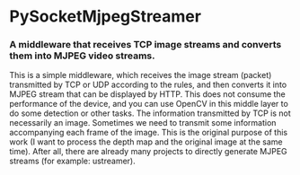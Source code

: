 # PySocketMjpegStreamer
### A middleware that receives TCP image streams and converts them into MJPEG video streams.
This is a simple middleware, which receives the image stream (packet) transmitted by TCP or UDP according to the rules, and then converts it into MJPEG stream that can be displayed by HTTP. This does not consume the performance of the device, and you can use OpenCV in this middle layer to do some detection or other tasks. The information transmitted by TCP is not necessarily an image. Sometimes we need to transmit some information accompanying each frame of the image. This is the original purpose of this work (I want to process the depth map and the original image at the same time). After all, there are already many projects to directly generate MJPEG streams (for example: ustreamer).
